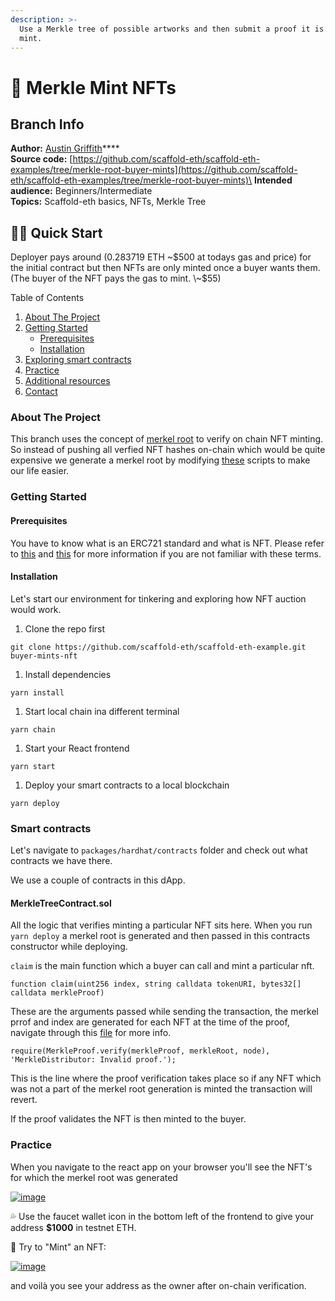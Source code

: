```yaml
---
description: >-
  Use a Merkle tree of possible artworks and then submit a proof it is valid to
  mint.
---
```


# 🌲 Merkle Mint NFTs

## Branch Info

**Author:** [Austin Griffith](https://github.com/austintgriffith)****\
**Source code:** [https://github.com/scaffold-eth/scaffold-eth-examples/tree/merkle-root-buyer-mints](https://github.com/scaffold-eth/scaffold-eth-examples/tree/merkle-root-buyer-mints)\
**Intended audience:** Beginners/Intermediate\
**Topics:** Scaffold-eth basics, NFTs, Merkle Tree

## 🏃‍♀️ Quick Start

Deployer pays around (0.283719 ETH \~$500 at todays gas and price) for the initial contract but then NFTs are only minted once a buyer wants them. (The buyer of the NFT pays the gas to mint. \~$55)

Table of Contents

1. [About The Project](https://github.com/austintgriffith/scaffold-eth/tree/merkle-root-buyer-mints#about-the-project)
2. [Getting Started](https://github.com/austintgriffith/scaffold-eth/tree/merkle-root-buyer-mints#getting-started)
   * [Prerequisites](https://github.com/austintgriffith/scaffold-eth/tree/merkle-root-buyer-mints#prerequisites)
   * [Installation](https://github.com/austintgriffith/scaffold-eth/tree/merkle-root-buyer-mints#installation)
3. [Exploring smart contracts](https://github.com/austintgriffith/scaffold-eth/tree/merkle-root-buyer-mints#smart-contracts)
4. [Practice](https://github.com/austintgriffith/scaffold-eth/tree/merkle-root-buyer-mints#practice)
5. [Additional resources](https://github.com/austintgriffith/scaffold-eth/tree/merkle-root-buyer-mints#additional-resources)
6. [Contact](https://github.com/austintgriffith/scaffold-eth/tree/merkle-root-buyer-mints#contact)

### About The Project

This branch uses the concept of [merkel root](https://www.investopedia.com/terms/m/merkle-root-cryptocurrency.asp) to verify on chain NFT minting. So instead of pushing all verfied NFT hashes on-chain which would be quite expensive we generate a merkel root by modifying [these](https://github.com/Uniswap/merkle-distributor/tree/master/src) scripts to make our life easier.

### Getting Started

#### Prerequisites

You have to know what is an ERC721 standard and what is NFT. Please refer to [this](http://erc721.org/) and [this](https://docs.openzeppelin.com/contracts/4.x/erc721) for more information if you are not familiar with these terms.

#### Installation

Let's start our environment for tinkering and exploring how NFT auction would work.

1. Clone the repo first

```
git clone https://github.com/scaffold-eth/scaffold-eth-example.git buyer-mints-nft
```

1. Install dependencies

```
yarn install
```

1. Start local chain ina different terminal

```
yarn chain
```

1. Start your React frontend

```
yarn start
```

1. Deploy your smart contracts to a local blockchain

```
yarn deploy
```

### Smart contracts

Let's navigate to `packages/hardhat/contracts` folder and check out what contracts we have there.

We use a couple of contracts in this dApp.

#### MerkleTreeContract.sol

All the logic that verifies minting a particular NFT sits here. When you run `yarn deploy` a merkel root is generated and then passed in this contracts constructor while deploying.

`claim` is the main function which a buyer can call and mint a particular nft.

```
function claim(uint256 index, string calldata tokenURI, bytes32[] calldata merkleProof)
```

These are the arguments passed while sending the transaction, the merkel prrof and index are generated for each NFT at the time of the proof, navigate through this [file](https://github.com/austintgriffith/scaffold-eth/blob/merkle-root-buyer-mints/packages/hardhat/scripts/deploy.js) for more info.

```
require(MerkleProof.verify(merkleProof, merkleRoot, node), 'MerkleDistributor: Invalid proof.');
```

This is the line where the proof verification takes place so if any NFT which was not a part of the merkel root generation is minted the transaction will revert.

If the proof validates the NFT is then minted to the buyer.

### Practice

When you navigate to the react app on your browser you'll see the NFT's for which the merkel root was generated

[![image](https://user-images.githubusercontent.com/2653167/110538535-5fe87980-80e1-11eb-83aa-fe2b53f9c277.png)](https://user-images.githubusercontent.com/2653167/110538535-5fe87980-80e1-11eb-83aa-fe2b53f9c277.png)

💦 Use the faucet wallet icon in the bottom left of the frontend to give your address **$1000** in testnet ETH.

🎫 Try to "Mint" an NFT:

[![image](https://user-images.githubusercontent.com/2653167/110538992-ec933780-80e1-11eb-9d15-aaa7efea698d.png)](https://user-images.githubusercontent.com/2653167/110538992-ec933780-80e1-11eb-9d15-aaa7efea698d.png)

and voilà you see your address as the owner after on-chain verification.

###
